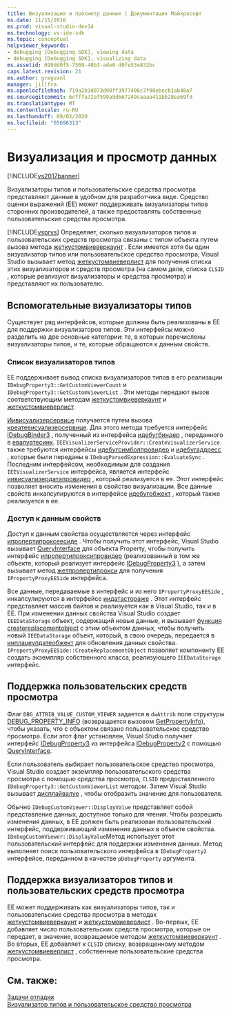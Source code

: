 ```yaml
---
title: Визуализация и просмотр данных | Документация Майкрософт
ms.date: 11/15/2016
ms.prod: visual-studio-dev14
ms.technology: vs-ide-sdk
ms.topic: conceptual
helpviewer_keywords:
- debugging [Debugging SDK], viewing data
- debugging [Debugging SDK], visualizing data
ms.assetid: 699dd0f5-7569-40b3-ade6-d0fe53e832bc
caps.latest.revision: 21
ms.author: gregvanl
manager: jillfra
ms.openlocfilehash: 719a2b3d073d90ff3977496c7f98ebecb1ab48a7
ms.sourcegitcommit: 6cfffa72af599a9d667249caaaa411bb28ea69fd
ms.translationtype: MT
ms.contentlocale: ru-RU
ms.lasthandoff: 09/02/2020
ms.locfileid: "65696313"
---
```

# <a name="visualizing-and-viewing-data"></a>Визуализация и просмотр данных
[!INCLUDE[vs2017banner](../../includes/vs2017banner.md)]

Визуализаторы типов и пользовательские средства просмотра представляют данные в удобном для разработчика виде. Средство оценки выражений (EE) может поддерживать визуализаторы типов сторонних производителей, а также предоставлять собственные пользовательские средства просмотра.  
  
 [!INCLUDE[vsprvs](../../includes/vsprvs-md.md)] Определяет, сколько визуализаторов типов и пользовательских средств просмотра связаны с типом объекта путем вызова метода [жеткустомвиеверкаунт](../../extensibility/debugger/reference/idebugproperty3-getcustomviewercount.md) . Если имеется хотя бы один визуализатор типов или пользовательское средство просмотра, Visual Studio вызывает метод [жеткустомвиеверлист](../../extensibility/debugger/reference/idebugproperty3-getcustomviewerlist.md) для получения списка этих визуализаторов и средств просмотра (на самом деле, списка `CLSID` , которые реализуют визуализаторы и средства просмотра) и представляют их пользователю.  
  
## <a name="supporting-type-visualizers"></a>Вспомогательные визуализаторы типов  
 Существует ряд интерфейсов, которые должны быть реализованы в EE для поддержки визуализаторов типов. Эти интерфейсы можно разделить на две основные категории: те, в которых перечислены визуализаторы типов, и те, которые обращаются к данным свойств.  
  
### <a name="listing-type-visualizers"></a>Список визуализаторов типов  
 EE поддерживает вывод списка визуализаторов типов в его реализации `IDebugProperty3::GetCustomViewerCount` и `IDebugProperty3::GetCustomViewerList` . Эти методы передают вызов соответствующим методам [жеткустомвиеверкаунт](../../extensibility/debugger/reference/ieevisualizerservice-getcustomviewercount.md) и [жеткустомвиеверлист](../../extensibility/debugger/reference/ieevisualizerservice-getcustomviewerlist.md).  
  
 [Иивисуализерсервице](../../extensibility/debugger/reference/ieevisualizerservice.md) получается путем вызова [креатевисуализерсервице](../../extensibility/debugger/reference/ieevisualizerserviceprovider-createvisualizerservice.md). Для этого метода требуется интерфейс [IDebugBinder3](../../extensibility/debugger/reference/idebugbinder3.md) , полученный из интерфейса [идебугбиндер](../../extensibility/debugger/reference/idebugbinder.md) , переданного в [евалуатесинк](../../extensibility/debugger/reference/idebugparsedexpression-evaluatesync.md). `IEEVisualizerServiceProvider::CreateVisualizerService` также требуются интерфейсы [идебугсимболпровидер](../../extensibility/debugger/reference/idebugsymbolprovider.md) и [идебугаддресс](../../extensibility/debugger/reference/idebugaddress.md) , которые были переданы в `IDebugParsedExpression::EvaluateSync` . Последним интерфейсом, необходимым для создания `IEEVisualizerService` интерфейса, является интерфейс [иивисуализердатапровидер](../../extensibility/debugger/reference/ieevisualizerdataprovider.md) , который реализуется в ee. Этот интерфейс позволяет вносить изменения в свойство визуализации. Все данные свойств инкапсулируются в интерфейсе [идебугобжект](../../extensibility/debugger/reference/idebugobject.md) , который также реализуется в ee.  
  
### <a name="accessing-property-data"></a>Доступ к данным свойств  
 Доступ к данным свойства осуществляется через интерфейс [ипропертипроксеесиде](../../extensibility/debugger/reference/ipropertyproxyeeside.md) . Чтобы получить этот интерфейс, Visual Studio вызывает [QueryInterface](https://msdn.microsoft.com/library/62fce95e-aafa-4187-b50b-e6611b74c3b3) для объекта Property, чтобы получить интерфейс [ипропертипроксипровидер](../../extensibility/debugger/reference/ipropertyproxyprovider.md) (реализованный в том же объекте, который реализует интерфейс [IDebugProperty3](../../extensibility/debugger/reference/idebugproperty3.md) ), а затем вызывает метод [жетпропертипрокси](../../extensibility/debugger/reference/ipropertyproxyprovider-getpropertyproxy.md) для получения `IPropertyProxyEESide` интерфейса.  
  
 Все данные, передаваемые в интерфейс и из него `IPropertyProxyEESide` , инкапсулируются в интерфейсе [иидатастораже](../../extensibility/debugger/reference/ieedatastorage.md) . Этот интерфейс представляет массив байтов и реализуется как в Visual Studio, так и в EE. При изменении данных свойства Visual Studio создает `IEEDataStorage` объект, содержащий новые данные, и вызывает [функция createreplacementobject](../../extensibility/debugger/reference/ipropertyproxyeeside-createreplacementobject.md) с этим объектом данных, чтобы получить новый `IEEDataStorage` объект, который, в свою очередь, передается в [инплацеупдатеобжект](../../extensibility/debugger/reference/ipropertyproxyeeside-inplaceupdateobject.md) для обновления данных свойства. `IPropertyProxyEESide::CreateReplacementObject` позволяет компоненту EE создать экземпляр собственного класса, реализующего `IEEDataStorage` интерфейс.  
  
## <a name="supporting-custom-viewers"></a>Поддержка пользовательских средств просмотра  
 Флаг `DBG_ATTRIB_VALUE_CUSTOM_VIEWER` задается в `dwAttrib` поле структуры [DEBUG_PROPERTY_INFO](../../extensibility/debugger/reference/debug-property-info.md) (возвращается вызовом [GetPropertyInfo](../../extensibility/debugger/reference/idebugproperty2-getpropertyinfo.md)), чтобы указать, что с объектом связано пользовательское средство просмотра. Если этот флаг установлен, Visual Studio получает интерфейс [IDebugProperty3](../../extensibility/debugger/reference/idebugproperty3.md) из интерфейса [IDebugProperty2](../../extensibility/debugger/reference/idebugproperty2.md) с помощью [QueryInterface](https://msdn.microsoft.com/library/62fce95e-aafa-4187-b50b-e6611b74c3b3).  
  
 Если пользователь выбирает пользовательское средство просмотра, Visual Studio создает экземпляр пользовательского средства просмотра с помощью средства просмотра, `CLSID` предоставленного `IDebugProperty3::GetCustomViewerList` методом. Затем Visual Studio вызывает [дисплайвалуе](../../extensibility/debugger/reference/idebugcustomviewer-displayvalue.md) , чтобы отобразить значение для пользователя.  
  
 Обычно `IDebugCustomViewer::DisplayValue` представляет собой представление данных, доступное только для чтения. Чтобы разрешить изменения данных, в EE должен быть реализован пользовательский интерфейс, поддерживающий изменение данных в объекте свойства. `IDebugCustomViewer::DisplayValue`Метод использует этот пользовательский интерфейс для поддержки изменения данных. Метод выполняет поиск пользовательского интерфейса в `IDebugProperty2` интерфейсе, переданном в качестве `pDebugProperty` аргумента.  
  
## <a name="supporting-both-type-visualizers-and-custom-viewers"></a>Поддержка визуализаторов типов и пользовательских средств просмотра  
 EE может поддерживать как визуализаторы типов, так и пользовательские средства просмотра в методах [жеткустомвиеверкаунт](../../extensibility/debugger/reference/idebugproperty3-getcustomviewercount.md) и [жеткустомвиеверлист](../../extensibility/debugger/reference/idebugproperty3-getcustomviewerlist.md) . Во-первых, EE добавляет число пользовательских средств просмотра, которые он передает, в значение, возвращаемое методом [жеткустомвиеверкаунт](../../extensibility/debugger/reference/ieevisualizerservice-getcustomviewercount.md) . Во вторых, EE добавляет к `CLSID` списку, возвращенному методом [жеткустомвиеверлист](../../extensibility/debugger/reference/ieevisualizerservice-getcustomviewerlist.md) , собственные пользовательские средства просмотра.  
  
## <a name="see-also"></a>См. также:  
 [Задачи отладки](../../extensibility/debugger/debugging-tasks.md)   
 [Визуализатор типов и пользовательское средство просмотра](../../extensibility/debugger/type-visualizer-and-custom-viewer.md)
